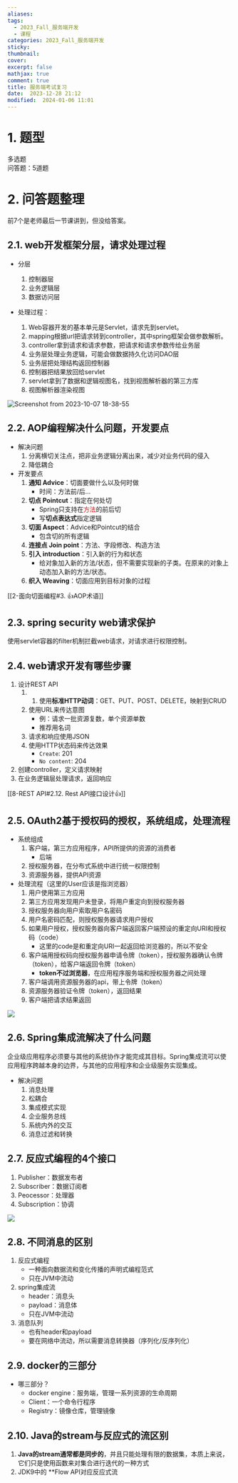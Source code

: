 ```yaml
---
aliases: 
tags:
  - 2023_Fall_服务端开发
  - 课程
categories: 2023_Fall_服务端开发
sticky: 
thumbnail: 
cover: 
excerpt: false
mathjax: true
comment: true
title: 服务端考试复习
date:  2023-12-28 21:12
modified:  2024-01-06 11:01
---
```


# 1. 题型

多选题  
问答题：5道题

# 2. 问答题整理

前7个是老师最后一节课讲到，但没给答案。

## 2.1. web开发框架分层，请求处理过程

- 分层
	1. 控制器层
	2. 业务逻辑层
	3. 数据访问层

- 处理过程：
	1. Web容器开发的基本单元是Servlet，请求先到servlet。
	2. mapping根据url把请求转到controller，其中spring框架会做参数解析。
	3. controller拿到请求和请求参数，把请求和请求参数传给业务层
	4. 业务层处理业务逻辑，可能会做数据持久化访问DAO层
	5. 业务层把处理结构返回控制器
	6. 控制器把结果放回给servlet
	7. servlet拿到了数据和逻辑视图名，找到视图解析器的第三方库
	8. 视图解析器渲染视图

![Screenshot from 2023-10-07 18-38-55](https://chillcharlie-img.oss-cn-hangzhou.aliyuncs.com/image%2F2023%2F12%2F18%2F10-13-42-ca4167c94583a1706c06fdd1405e61c3-Screenshotundefinedfromundefined2023-10-07undefined18-38-55-eb0c99.png)

## 2.2. AOP编程解决什么问题，开发要点

- 解决问题
	1. 分离横切关注点，把非业务逻辑分离出来，减少对业务代码的侵入
	2. 降低耦合
- 开发要点  
	1. **通知 Advice**：切面要做什么以及何时做  
		- 时间：方法前/后...
	2. **切点 Pointcut**：指定在何处切
		- Spring只支持在<font color="#ff0000">方法</font>的前后切
		- 写**切点表达式**指定逻辑
	3. **切面 Aspect**：Advice和Pointcut的结合
		- 包含切的所有逻辑
	4. **连接点 Join point**：方法、字段修改、构造方法
	5. **引入 introduction**：引入新的行为和状态
		- 给对象加入新的方法/状态，但不需要实现新的子类。在原来的对象上动态加入新的方法/状态。
	6. **织入 Weaving**：切面应用到目标对象的过程

[[2-面向切面编程#3. 👍AOP术语]]

## 2.3. spring security web请求保护

使用servlet容器的filter机制拦截web请求，对请求进行权限控制。

## 2.4. web请求开发有哪些步骤

1. 设计REST API
	1. 1. 使用**标准HTTP动词**：GET、PUT、POST、DELETE，映射到CRUD
	2. 使用URL来传达意图
		- 例：请求一批资源复数，单个资源单数
		- 推荐用名词
	3. 请求和响应使用JSON
	4. 使用HTTP状态码来传达效果
		- `Create`: 201
		- `No content`: 204
2. 创建controller，定义请求映射
3. 在业务逻辑层处理请求，返回响应

[[8-REST API#2.12. Rest API接口设计👍]]

## 2.5. OAuth2基于授权码的授权，系统组成，处理流程

- 系统组成
	1. 客户端，第三方应用程序，API所提供的资源的消费者
		- 后端
	2. 授权服务器，在分布式系统中进行统一权限控制
	3. 资源服务器，提供API资源
- 处理流程（这里的User应该是指浏览器）
	1. 用户使用第三方应用
	2. 第三方应用发现用户未登录，将用户重定向到授权服务器
	3. 授权服务器向用户索取用户名密码
	4. 用户名密码匹配，则授权服务器请求用户授权
	5. 如果用户授权，授权服务器向客户端返回客户端预设的重定向URI和授权码（code）
		- 这里的code是和重定向URI一起返回给浏览器的，所以不安全
	6. 客户端用授权码向授权服务器申请令牌（token），授权服务器确认令牌（token），给客户端返回令牌（token）
		- **token不过浏览器**，在应用程序服务端和授权服务器之间处理
	7. 客户端调用资源服务器的api，带上令牌（token）
	8. 资源服务器验证令牌（token），返回结果
	9. 客户端把请求结果返回

![](https://chillcharlie-img.oss-cn-hangzhou.aliyuncs.com/image%2F2023%2F11%2F13%2F19-20-30-a83b91bcb885875b08c329f60f5ac115-msedge_CL3vHC98yN-06bb6b.png)

## 2.6. Spring集成流解决了什么问题

企业级应用程序必须要与其他的系统协作才能完成其目标。Spring集成流可以使应用程序跨越本身的边界，与其他的应用程序和企业级服务实现集成。

- 解决问题
	1. 消息处理
	2. 松耦合
	3. 集成模式实现
	4. 企业服务总线
	5. 系统内外的交互
	6. 消息过滤和转换

## 2.7. 反应式编程的4个接口

1. Publisher：数据发布者
2. Subscriber：数据订阅者
3. Peocessor：处理器
4. Subscription：协调

![](https://chillcharlie-img.oss-cn-hangzhou.aliyuncs.com/image%2F2023%2F11%2F30%2F19-07-41-798ed044f2aa4ce418bbeb6519cfa668-20231130190741-06575a.png)

## 2.8. 不同消息的区别

1. 反应式编程
	- 一种面向数据流和变化传播的声明式编程范式
	- 只在JVM中流动
2. spring集成流
	- header：消息头
	- payload：消息体
	- 只在JVM中流动
3. 消息队列
	- 也有header和payload
	- 要在网络中流动，所以需要消息转换器（序列化/反序列化）

## 2.9. docker的三部分

- 哪三部分？
	- docker engine：服务端，管理一系列资源的生命周期
	- Client：一个命令行程序
	- Registry：镜像仓库，管理镜像

## 2.10. Java的stream与反应式的流区别

1. **Java的stream通常都是同步的**，并且只能处理有限的数据集，本质上来说，它们只是使用函数来对集合进行迭代的一种方式
2. JDK9中的 **Flow API对应反应式流

